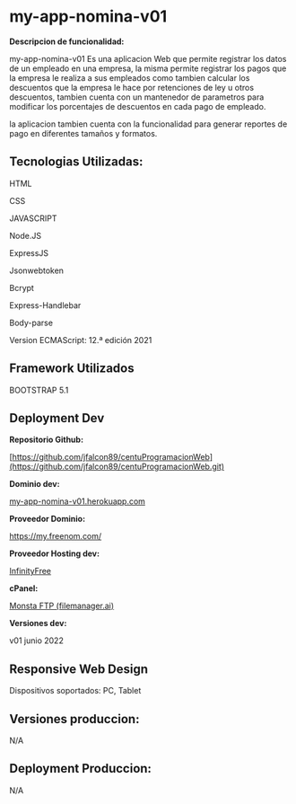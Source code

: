 # my-app-nomina-v01



**Descripcion de funcionalidad:** 

my-app-nomina-v01 Es una aplicacion Web que permite registrar los datos de un empleado en una empresa, la misma permite registrar los pagos que la empresa le realiza a sus empleados como tambien calcular los descuentos que la empresa le hace por retenciones de ley u otros descuentos, tambien cuenta con un mantenedor de parametros para modificar los porcentajes de descuentos en cada pago de empleado. 

la aplicacion tambien cuenta con la funcionalidad para generar reportes de pago en diferentes tamaños y formatos. 

## Tecnologias Utilizadas:

HTML

CSS

JAVASCRIPT

Node.JS

ExpressJS

Jsonwebtoken

Bcrypt

Express-Handlebar

Body-parse

Version ECMAScript: 12.ª edición 2021 


## Framework Utilizados
BOOTSTRAP 5.1

## Deployment Dev

**Repositorio Github:** 

[https://github.com/jfalcon89/centuProgramacionWeb](https://github.com/jfalcon89/centuProgramacionWeb.git) 

 
**Dominio dev:** 

[my-app-nomina-v01.herokuapp.com](https://my-app-nomina-v01.herokuapp.com/nomina) 

**Proveedor Dominio:** 

<https://my.freenom.com/> 

**Proveedor Hosting dev:** 

[InfinityFree](https://app.infinityfree.net) 


**cPanel:**

[Monsta FTP (filemanager.ai)](http://filemanager.ai/new/) 

**Versiones dev:**

v01 junio 2022 


## Responsive Web Design 
Dispositivos soportados: PC, Tablet  

## Versiones produccion:
N/A 

## Deployment Produccion:
N/A  
